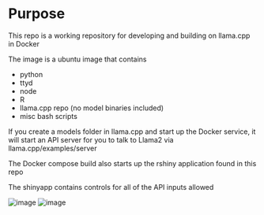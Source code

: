 # Purpose

This repo is a working repository for developing and building on llama.cpp in Docker

The image is a ubuntu image that contains 
- python 
- ttyd 
- node 
- R 
- llama.cpp repo (no model binaries included)
- misc bash scripts

If you create a models folder in llama.cpp and start up the Docker service, it will start an API server for you to talk to Llama2 via llama.cpp/examples/server 

The Docker compose build also starts up the rshiny application found in this repo

The shinyapp contains controls for all of the API inputs allowed

![image](https://github.com/snakewizardd/llamaDocker/assets/83378208/e58ae0d9-9152-4380-bd3c-3b75138e56d5)
![image](https://github.com/snakewizardd/llamaDocker/assets/83378208/6e3bef8f-fc36-4fe3-8546-f731ac329bac)
